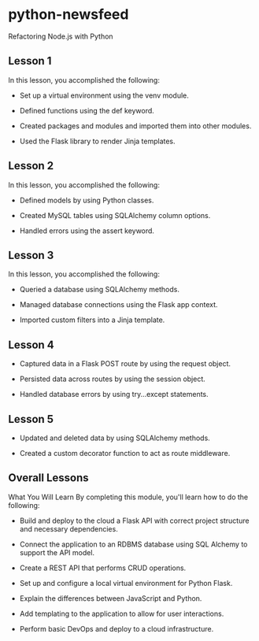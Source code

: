 # python-newsfeed

Refactoring Node.js with Python

## Lesson 1

In this lesson, you accomplished the following:

- Set up a virtual environment using the venv module.

- Defined functions using the def keyword.

- Created packages and modules and imported them into other modules.

- Used the Flask library to render Jinja templates.

## Lesson 2

In this lesson, you accomplished the following:

- Defined models by using Python classes.

- Created MySQL tables using SQLAlchemy column options.

- Handled errors using the assert keyword.

## Lesson 3

In this lesson, you accomplished the following:

- Queried a database using SQLAlchemy methods.

- Managed database connections using the Flask app context.

- Imported custom filters into a Jinja template.

## Lesson 4

- Captured data in a Flask POST route by using the request object.

- Persisted data across routes by using the session object.

- Handled database errors by using try...except statements.

## Lesson 5

- Updated and deleted data by using SQLAlchemy methods.

- Created a custom decorator function to act as route middleware.

## Overall Lessons

What You Will Learn
By completing this module, you'll learn how to do the following:

- Build and deploy to the cloud a Flask API with correct project structure and necessary dependencies.

- Connect the application to an RDBMS database using SQL Alchemy to support the API model.

- Create a REST API that performs CRUD operations.

- Set up and configure a local virtual environment for Python Flask.

- Explain the differences between JavaScript and Python.

- Add templating to the application to allow for user interactions.

- Perform basic DevOps and deploy to a cloud infrastructure.
